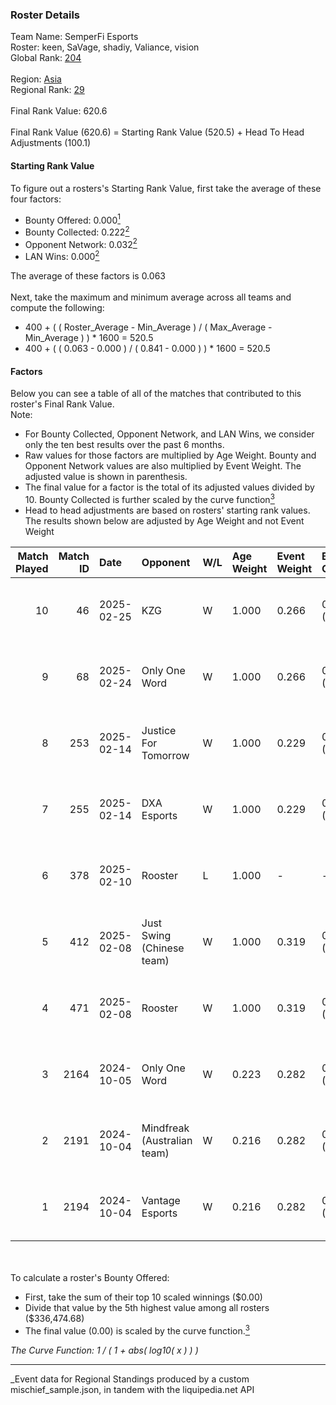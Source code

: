 ### Roster Details<br />
Team Name: SemperFi Esports<br />
Roster: keen, SaVage, shadiy, Valiance, vision<br />
Global Rank: [204](../../standings_global_2025_03_01.md)<br />
<br />
Region: [Asia]( ../../standings_asia_2025_03_01.md)<br />
Regional Rank: [29]( ../../standings_asia_2025_03_01.md)<br />
<br />
Final Rank Value:  620.6<br />
<br />
Final Rank Value (620.6) = Starting Rank Value (520.5) + Head To Head Adjustments (100.1)<br />

#### Starting Rank Value<br />
To figure out a rosters's Starting Rank Value, first take the average of these four factors:<br />
- Bounty Offered: 0.000[<sup>1</sup>](#table2)
- Bounty Collected: 0.222[<sup>2</sup>](#table1)
- Opponent Network: 0.032[<sup>2</sup>](#table1)
- LAN Wins: 0.000[<sup>2</sup>](#table1)

The average of these factors is 0.063<br />
<br />
Next, take the maximum and minimum average across all teams and compute the following:<br />
- 400 + ( ( Roster_Average - Min_Average ) / ( Max_Average - Min_Average ) ) * 1600 = 520.5
- 400 + ( ( 0.063 - 0.000 ) / ( 0.841 - 0.000 ) ) * 1600 = 520.5


#### Factors<br />
Below you can see a table of all of the matches that contributed to this roster's Final Rank Value.<br />
Note:<br />

- For Bounty Collected, Opponent Network, and LAN Wins, we consider only the ten best results over the past 6 months.
- Raw values for those factors are multiplied by Age Weight. Bounty and Opponent Network values are also multiplied by Event Weight. The adjusted value is shown in parenthesis.
- The final value for a factor is the total of its adjusted values divided by 10. Bounty Collected is further scaled by the curve function[<sup>3</sup>](#curveFunction)
- Head to head adjustments are based on rosters' starting rank values. The results shown below are adjusted by Age Weight and not Event Weight
<span id="table1"></span><br />


| Match Played | Match ID | Date       | Opponent                    | W/L | Age Weight | Event Weight | Bounty Collected | Opponent Network | LAN Wins  | H2H Adj. | Roster                                 |
| -: | -: | :- | :- | :- | :- | :- | :- | :- | :- | -: | :- |
|           10 |       46 | 2025-02-25 | KZG                         | W   | 1.000      | 0.266        | 0.001 (0.000)    | 0.211 (0.056)    | 0 (0.000) |    14.64 | keen, SaVage, shadiy, Valiance, vision |
|            9 |       68 | 2025-02-24 | Only One Word               | W   | 1.000      | 0.266        | 0.001 (0.000)    | 0.233 (0.062)    | 0 (0.000) |    15.41 | keen, SaVage, shadiy, Valiance, vision |
|            8 |      253 | 2025-02-14 | Justice For Tomorrow        | W   | 1.000      | 0.229        | 0.000 (0.000)    | 0.120 (0.027)    | 0 (0.000) |    12.21 | keen, SaVage, shadiy, Valiance, vision |
|            7 |      255 | 2025-02-14 | DXA Esports                 | W   | 1.000      | 0.229        | 0.000 (0.000)    | 0.035 (0.008)    | 0 (0.000) |    16.23 | keen, SaVage, shadiy, Valiance, vision |
|            6 |      378 | 2025-02-10 | Rooster                     | L   | 1.000      | -            | -                | -                | -         |   -11.92 | keen, SaVage, shadiy, Valiance, vision |
|            5 |      412 | 2025-02-08 | Just Swing (Chinese team)   | W   | 1.000      | 0.319        | 0.004 (0.001)    | 0.193 (0.062)    | 0 (0.000) |    20.97 | keen, SaVage, shadiy, Valiance, vision |
|            4 |      471 | 2025-02-08 | Rooster                     | W   | 1.000      | 0.319        | 0.003 (0.001)    | 0.219 (0.070)    | 0 (0.000) |    19.82 | keen, SaVage, shadiy, Valiance, vision |
|            3 |     2164 | 2024-10-05 | Only One Word               | W   | 0.223      | 0.282        | 0.001 (0.000)    | 0.233 (0.015)    | 0 (0.000) |     4.47 | keen, SaVage, shadiy, Valiance, vision |
|            2 |     2191 | 2024-10-04 | Mindfreak (Australian team) | W   | 0.216      | 0.282        | 0.002 (0.000)    | 0.092 (0.006)    | 0 (0.000) |     4.98 | keen, SaVage, shadiy, Valiance, vision |
|            1 |     2194 | 2024-10-04 | Vantage Esports             | W   | 0.216      | 0.282        | 0.000 (0.000)    | 0.180 (0.011)    | 0 (0.000) |     3.24 | keen, SaVage, shadiy, Valiance, vision |

<br />
<span id="table2"></span><br />
To calculate a roster's Bounty Offered:<br />

- First, take the sum of their top 10 scaled winnings ($0.00)
- Divide that value by the 5th highest value among all rosters ($336,474.68)
- The final value (0.00) is scaled by the curve function.[<sup>3</sup>](#curveFunction)

<span id="curveFunction"></span>_The Curve Function: 1 / ( 1 + abs( log10( x ) ) )_<br />

---
_Event data for Regional Standings produced by a custom mischief_sample.json, in tandem with the liquipedia.net API<br />
